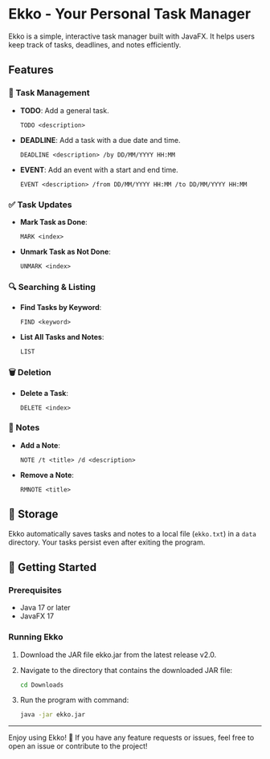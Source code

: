 # Ekko - Your Personal Task Manager

Ekko is a simple, interactive task manager built with JavaFX. It helps users keep track of tasks, deadlines, and notes efficiently.

## Features

### 📝 Task Management
- **TODO**: Add a general task.
  ```
  TODO <description>
  ```
- **DEADLINE**: Add a task with a due date and time.
  ```
  DEADLINE <description> /by DD/MM/YYYY HH:MM
  ```
- **EVENT**: Add an event with a start and end time.
  ```
  EVENT <description> /from DD/MM/YYYY HH:MM /to DD/MM/YYYY HH:MM
  ```

### ✅ Task Updates
- **Mark Task as Done**:
  ```
  MARK <index>
  ```
- **Unmark Task as Not Done**:
  ```
  UNMARK <index>
  ```

### 🔍 Searching & Listing
- **Find Tasks by Keyword**:
  ```
  FIND <keyword>
  ```
- **List All Tasks and Notes**:
  ```
  LIST
  ```

### 🗑️ Deletion
- **Delete a Task**:
  ```
  DELETE <index>
  ```

### 📝 Notes
- **Add a Note**:
  ```
  NOTE /t <title> /d <description>
  ```
- **Remove a Note**:
  ```
  RMNOTE <title>
  ```

## 💾 Storage
Ekko automatically saves tasks and notes to a local file (`ekko.txt`) in a `data` directory. Your tasks persist even after exiting the program.

## 🚀 Getting Started

### Prerequisites
- Java 17 or later
- JavaFX 17

### Running Ekko
1. Download the JAR file ekko.jar from the latest release v2.0.
  
2. Navigate to the directory that contains the downloaded JAR file:
   ```sh
   cd Downloads
   ```
3. Run the program with command:
   ```sh
   java -jar ekko.jar
   ```
---
Enjoy using Ekko! 🎉 If you have any feature requests or issues, feel free to open an issue or contribute to the project!

